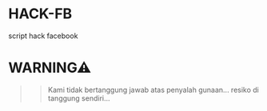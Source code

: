 # HACK-FB
script hack facebook


# WARNING⚠
>> Kami tidak bertanggung jawab atas penyalah gunaan... resiko di tanggung sendiri...
